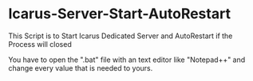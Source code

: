 # Icarus-Server-Start-AutoRestart
This Script is to Start Icarus Dedicated Server and AutoRestart if the Process will closed

You have to open the ".bat" file with an text editor like "Notepad++" and change every value that is needed to yours.
